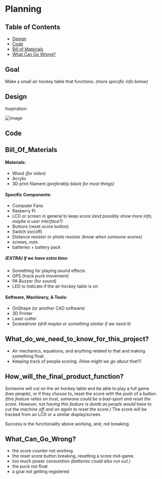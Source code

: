 # Planning

## Table of Contents
* [Design](#Design)
* [Code](#Code)
* [Bill of Materials](#Bill_Of_Materials)
* [What Can Go Wrong?](#What_Can_Go_Wrong?)

## Goal
Make a small air hockey table that functions. _(more specific info below)_

## Design

Inspiration:

![image](https://user-images.githubusercontent.com/71342159/205669947-7beeb2ce-b330-4331-a39b-51d8935d369e.png)

## Code


## Bill_Of_Materials

#### Materials:
- Wood _(for sides)_
- Acrylic
- 3D print filament _(preferably black for most things)_

#### Specific Components:
- Computer Fans
- Rasberry Pi
- LCD or screen in general to keep score _(and possibly show more info, maybe a user interface?)_
- Buttons (reset score button)
- Switch (on/off)
- Distance resistor or photo resistor _(know when someone scores)_
- screws, nuts
- batteries + battery pack

##### (EXTRA) If we have extra time:
- Something for playing sound effects
- GPS (track puck movement)
- PA Buzzer (for sound)
- LED to indicate if the air hockey table is on

#### Software, Machinery, & Tools:
- OnShape (or another CAD software)
- 3D Printer
- Laser cutter
- Screwdriver _(drill maybe or something similar if we need it)_


## What_do_we_need_to_know_for_this_project?
- Air mechanics, equations, and anything related to that and making something float.
- Keeping track of people scoring. _(How might we go about that?)_


## How_will_the_final_product_function?
Someone will cut on the air hockey table and be able to play a full game (two people), or if they choose to, reset the score with the push of a button. _(this feature relies on trust, someone could be a bad-sport and reset the score. However, not having this feature is dumb as people would have to cut the machine off and on again to reset the score.)_ The score will be tracked from an LCD or a similar display/screen. 

Success is the functionality above working, and, not breaking.

## What_Can_Go_Wrong?
- the score counter not working
- the reset score button breaking, resetting a score mid-game.
- too much power consumtion _(batteries could also run out.)_
- the puck not float
- a goal not getting registered



